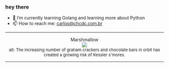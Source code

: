 ### hey there 

- :seedling: I’m currently learning Golang and learning more about Python
- :mailbox: How to reach me: carlos@chcdc.com.br


---


<!-- xkcd -->
<p align="center">Marshmallow</br><img src=https://imgs.xkcd.com/comics/marshmallow.png></br><font size =2>alt: The increasing number of graham crackers and chocolate bars in orbit has created a growing risk of Kessler s'mores.</br></font></p></table></p> 


<!-- xkcd -->
---
